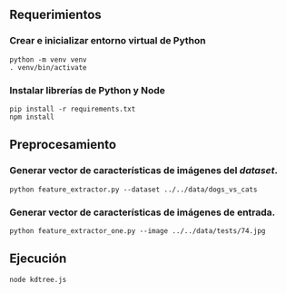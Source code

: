 ## Requerimientos
### Crear e inicializar entorno virtual de Python
```
python -m venv venv
. venv/bin/activate
```
### Instalar librerías de Python y Node
```
pip install -r requirements.txt
npm install
```

## Preprocesamiento
### Generar vector de características de imágenes del *dataset*.
```
python feature_extractor.py --dataset ../../data/dogs_vs_cats
```
### Generar vector de características de imágenes de entrada.
```
python feature_extractor_one.py --image ../../data/tests/74.jpg
```

## Ejecución
```
node kdtree.js
```
